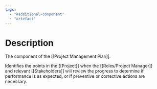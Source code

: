 ```yaml
---
tags:
  - "#additional-component"
  - "artefact"
---
```

# Description
The component of the [[Project Management Plan]].

Identifies the points in the [[Project]] when the [[Roles/Project Manager]] and relevant [[Stakeholders]] will review the progress to determine if performance is as expected, or if preventive or corrective actions are necessary.
